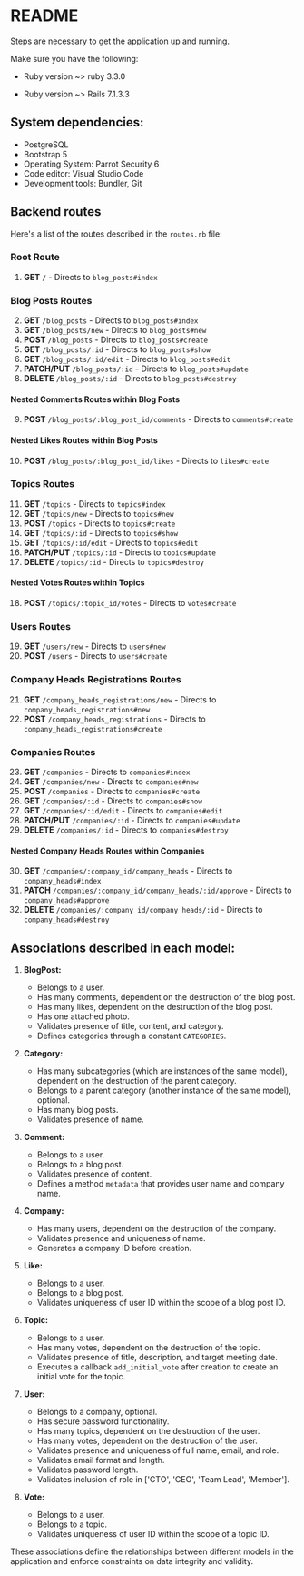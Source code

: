 # README

Steps are necessary to get the application up and running.

Make sure you have the following:

* Ruby version ~> ruby 3.3.0

* Ruby version ~> Rails 7.1.3.3

## System dependencies:
- PostgreSQL
- Bootstrap 5
- Operating System: Parrot Security 6
- Code editor: Visual Studio Code
- Development tools: Bundler, Git

## Backend routes

Here's a list of the routes described in the `routes.rb` file:

### Root Route
1. **GET** `/` - Directs to `blog_posts#index`

### Blog Posts Routes
2. **GET** `/blog_posts` - Directs to `blog_posts#index`
3. **GET** `/blog_posts/new` - Directs to `blog_posts#new`
4. **POST** `/blog_posts` - Directs to `blog_posts#create`
5. **GET** `/blog_posts/:id` - Directs to `blog_posts#show`
6. **GET** `/blog_posts/:id/edit` - Directs to `blog_posts#edit`
7. **PATCH/PUT** `/blog_posts/:id` - Directs to `blog_posts#update`
8. **DELETE** `/blog_posts/:id` - Directs to `blog_posts#destroy`

#### Nested Comments Routes within Blog Posts
9. **POST** `/blog_posts/:blog_post_id/comments` - Directs to `comments#create`

#### Nested Likes Routes within Blog Posts
10. **POST** `/blog_posts/:blog_post_id/likes` - Directs to `likes#create`

### Topics Routes
11. **GET** `/topics` - Directs to `topics#index`
12. **GET** `/topics/new` - Directs to `topics#new`
13. **POST** `/topics` - Directs to `topics#create`
14. **GET** `/topics/:id` - Directs to `topics#show`
15. **GET** `/topics/:id/edit` - Directs to `topics#edit`
16. **PATCH/PUT** `/topics/:id` - Directs to `topics#update`
17. **DELETE** `/topics/:id` - Directs to `topics#destroy`

#### Nested Votes Routes within Topics
18. **POST** `/topics/:topic_id/votes` - Directs to `votes#create`

### Users Routes
19. **GET** `/users/new` - Directs to `users#new`
20. **POST** `/users` - Directs to `users#create`

### Company Heads Registrations Routes
21. **GET** `/company_heads_registrations/new` - Directs to `company_heads_registrations#new`
22. **POST** `/company_heads_registrations` - Directs to `company_heads_registrations#create`

### Companies Routes
23. **GET** `/companies` - Directs to `companies#index`
24. **GET** `/companies/new` - Directs to `companies#new`
25. **POST** `/companies` - Directs to `companies#create`
26. **GET** `/companies/:id` - Directs to `companies#show`
27. **GET** `/companies/:id/edit` - Directs to `companies#edit`
28. **PATCH/PUT** `/companies/:id` - Directs to `companies#update`
29. **DELETE** `/companies/:id` - Directs to `companies#destroy`

#### Nested Company Heads Routes within Companies
30. **GET** `/companies/:company_id/company_heads` - Directs to `company_heads#index`
31. **PATCH** `/companies/:company_id/company_heads/:id/approve` - Directs to `company_heads#approve`
32. **DELETE** `/companies/:company_id/company_heads/:id` - Directs to `company_heads#destroy`


## Associations described in each model:

1. **BlogPost:**
   - Belongs to a user.
   - Has many comments, dependent on the destruction of the blog post.
   - Has many likes, dependent on the destruction of the blog post.
   - Has one attached photo.
   - Validates presence of title, content, and category.
   - Defines categories through a constant `CATEGORIES`.

2. **Category:**
   - Has many subcategories (which are instances of the same model), dependent on the destruction of the parent category.
   - Belongs to a parent category (another instance of the same model), optional.
   - Has many blog posts.
   - Validates presence of name.

3. **Comment:**
   - Belongs to a user.
   - Belongs to a blog post.
   - Validates presence of content.
   - Defines a method `metadata` that provides user name and company name.

4. **Company:**
   - Has many users, dependent on the destruction of the company.
   - Validates presence and uniqueness of name.
   - Generates a company ID before creation.

5. **Like:**
   - Belongs to a user.
   - Belongs to a blog post.
   - Validates uniqueness of user ID within the scope of a blog post ID.

6. **Topic:**
   - Belongs to a user.
   - Has many votes, dependent on the destruction of the topic.
   - Validates presence of title, description, and target meeting date.
   - Executes a callback `add_initial_vote` after creation to create an initial vote for the topic.

7. **User:**
   - Belongs to a company, optional.
   - Has secure password functionality.
   - Has many topics, dependent on the destruction of the user.
   - Has many votes, dependent on the destruction of the user.
   - Validates presence and uniqueness of full name, email, and role.
   - Validates email format and length.
   - Validates password length.
   - Validates inclusion of role in ['CTO', 'CEO', 'Team Lead', 'Member'].

8. **Vote:**
   - Belongs to a user.
   - Belongs to a topic.
   - Validates uniqueness of user ID within the scope of a topic ID.

These associations define the relationships between different models in the application and enforce constraints on data integrity and validity.